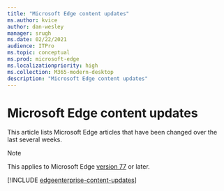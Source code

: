 ```yaml
---
title: "Microsoft Edge content updates"
ms.author: kvice
author: dan-wesley
manager: srugh
ms.date: 02/22/2021
audience: ITPro
ms.topic: conceptual
ms.prod: microsoft-edge
ms.localizationpriority: high
ms.collection: M365-modern-desktop
description: "Microsoft Edge content updates"
---
```


# Microsoft Edge content updates

This article lists Microsoft Edge articles that have been changed over the last several weeks.


> [!NOTE]
> This applies to Microsoft Edge [version 77](https://support.microsoft.com/help/4027011/microsoft-edge-find-out-which-version-you-have?ocid=MicrosoftStore-EdgeVersion) or later.

[!INCLUDE [edgeenterprise-content-updates](./includes/edgeenterprise-content-updates.md)]
